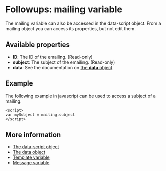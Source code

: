 # Followups: mailing variable

The mailing variable can also be accessed in the data-script object. From 
a mailing object you can access its properties, but not edit them.

## Available properties
* **ID**: The ID of the emailing. (Read-only)
* **subject**: The subject of the emailing. (Read-only)
* **data**: See the documentation on [the **data** object](./followups-scripting-data)

## Example

The following example in javascript can be used to access a subject of a mailing.

    <script> 
    var mySubject = mailing.subject
    </script>

## More information
* [The data-script object](./followups-scripting)
* [The data object](./followups-scripting-data)
* [Template variable](./followups-scripting-template)
* [Message variable](./followups-scripting-message)
